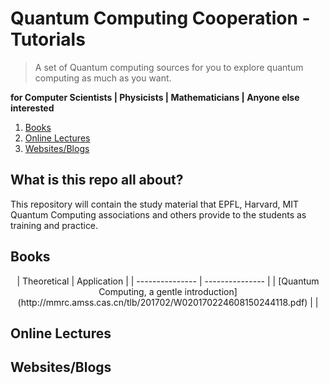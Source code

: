 
# Quantum Computing Cooperation - Tutorials
> A set of Quantum computing sources for you to explore quantum computing as much as you want.

**for Computer Scientists | Physicists | Mathematicians | Anyone else interested**

1. [Books](#books)
2. [Online Lectures](#onlineLectures)
3. [Websites/Blogs](#websites)



## What is this repo all about?
This repository will contain the study material that EPFL, Harvard, MIT Quantum Computing associations and others provide to the students as training and practice.

<a name="books"></a>
## Books
<center>
| Theoretical | Application | 
| --------------- | --------------- | 
| [Quantum Computing, a gentle introduction](http://mmrc.amss.cas.cn/tlb/201702/W020170224608150244118.pdf) |  |
</center>



<a name="onlineLectures"></a>
## Online Lectures



<a name="websites"></a>
## Websites/Blogs 
